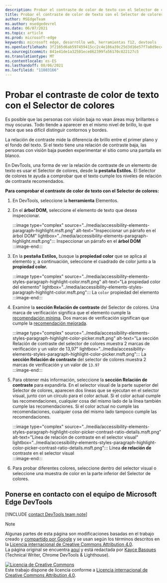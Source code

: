 ```yaml
---
description: Probar el contraste de color de texto con el Selector de colores.
title: Probar el contraste de color de texto con el Selector de colores
author: MSEdgeTeam
ms.author: msedgedevrel
ms.date: 06/07/2021
ms.topic: article
ms.prod: microsoft-edge
keywords: microsoft edge, desarrollo web, herramientas f12, devtools
ms.openlocfilehash: 3f2165d6ab597459415cc2c4e186a39c25d3d16e57f7a8d9ec4b2518ea32cc19
ms.sourcegitcommit: 841e41de1a32501ece862399fa56170c022127c5
ms.translationtype: MT
ms.contentlocale: es-ES
ms.lasthandoff: 08/06/2021
ms.locfileid: "11803166"
---
```

<!-- this article was created on 05/11/2021 by moving a section out from the "Accessibility reference" article (reference.md) -->
<!-- Copyright Kayce Basques 

   Licensed under the Apache License, Version 2.0 (the "License");
   you may not use this file except in compliance with the License.
   You may obtain a copy of the License at

       https://www.apache.org/licenses/LICENSE-2.0

   Unless required by applicable law or agreed to in writing, software
   distributed under the License is distributed on an "AS IS" BASIS,
   WITHOUT WARRANTIES OR CONDITIONS OF ANY KIND, either express or implied.
   See the License for the specific language governing permissions and
   limitations under the License.  -->  
# <a name="test-text-color-contrast-using-the-color-picker"></a>Probar el contraste de color de texto con el Selector de colores

Es posible que las personas con visión baja no vean áreas muy brillantes o muy oscuras.  Todo tiende a aparecer en el mismo nivel de brillo, lo que hace que sea difícil distinguir contornos y bordes.  

La relación de contraste mide la diferencia de brillo entre el primer plano y el fondo del texto.  Si el texto tiene una relación de contraste baja, las personas con visión baja pueden experimentar el sitio como una pantalla en blanco.  

En DevTools, una forma de ver la relación de contraste de un elemento de texto es usar el Selector de colores, desde la **pestaña Estilos.**  El Selector de colores te ayuda a comprobar que el texto cumple los niveles de relación de contraste recomendados.

**Para comprobar el contraste de color de texto con el Selector de colores:**

1.  En DevTools, seleccione la **herramienta** Elementos.  
1.  En el **árbol DOM,** seleccione el elemento de texto que desea inspeccionar.  
    
    :::image type="complex" source="../media/accessibility-elements-paragraph-highlight.msft.png" alt-text="Inspeccionar un párrafo en el árbol DOM" lightbox="../media/accessibility-elements-paragraph-highlight.msft.png":::
       Inspeccionar un párrafo en el **árbol DOM**  
    :::image-end:::  
    
1.  En la **pestaña Estilos,** busque la **propiedad color** que se aplica al elemento y, a continuación, seleccione el cuadrado de color junto a la **propiedad color.**
    
    :::image type="complex" source="../media/accessibility-elements-styles-paragraph-highlight-color.msft.png" alt-text="La propiedad color del elemento" lightbox="../media/accessibility-elements-styles-paragraph-highlight-color.msft.png":::
       La `color` propiedad del elemento  
    :::image-end:::  
    
1.  Examine la **sección Relación de contraste** del Selector de colores.  Una marca de verificación significa que el elemento cumple la [recomendación mínima][W3CContrastMinimum].  Dos marcas de verificación significan que cumple la [recomendación mejorada][W3CContrastEnhanced].  
    
    :::image type="complex" source="../media/accessibility-elements-styles-paragraph-highlight-color-picker.msft.png" alt-text="La sección Relación de contraste del selector de colores muestra 2 marcas de verificación y un valor de 13,97" lightbox="../media/accessibility-elements-styles-paragraph-highlight-color-picker.msft.png":::
       La **sección Relación de contraste** del selector de colores muestra 2 marcas de verificación y un valor de `13.97`  
    :::image-end:::  
    
1.  Para obtener más información, seleccione la **sección Relación de contraste** para expandirla.  En el selector visual de la parte superior del Selector de colores, aparecen dos líneas que se ejecutan en el selector visual, junto con un círculo para el color actual.  Si el color actual cumple las recomendaciones, cualquier cosa del mismo lado de la línea también cumple las recomendaciones.  Si el color actual no cumple las recomendaciones, cualquier cosa del mismo lado tampoco cumple las recomendaciones.  

    :::image type="complex" source="../media/accessibility-elements-styles-paragraph-highlight-color-picker-contrast-ratio-details.msft.png" alt-text="Línea de relación de contraste en el selector visual" lightbox="../media/accessibility-elements-styles-paragraph-highlight-color-picker-contrast-ratio-details.msft.png":::
       Línea **de relación de** contraste en el selector visual  
    :::image-end:::  

1. Para probar diferentes colores, seleccione dentro del selector visual o seleccione una muestra de color en la parte inferior del Selector de colores.
    

## <a name="getting-in-touch-with-the-microsoft-edge-devtools-team"></a>Ponerse en contacto con el equipo de Microsoft Edge DevTools  

[!INCLUDE [contact DevTools team note](../includes/contact-devtools-team-note.md)]  


> [!NOTE]
> Algunas partes de esta página son modificaciones basadas en el trabajo creado y [compartido por Google][GoogleSitePolicies] y se usan según los términos descritos en la [Licencia internacional de Creative Commons Attribution 4.0][CCA4IL].  
> La página original se encuentra [aquí](https://developers.google.com/web/tools/chrome-devtools/accessibility/reference) y está redactada por [Kayce Basques][KayceBasques] \(Technical Writer, Chrome DevTools \& Lighthouse\).  

[![Licencia de Creative Commons][CCby4Image]][CCA4IL]  
Este trabajo dispone de licencia conforme a [Licencia internacional de Creative Commons Attribution 4.0][CCA4IL].  


<!-- links -->  
[W3CContrastEnhanced]: https://www.w3.org/WAI/WCAG21/quickref/#contrast-enhanced "Contraste (mejorado) Nivel AAA | W3C"  
[W3CContrastMinimum]: https://www.w3.org/WAI/WCAG21/quickref/#contrast-minimum "Contraste (mínimo) nivel AA | W3C"  
[CCA4IL]: https://creativecommons.org/licenses/by/4.0  
[CCby4Image]: https://i.creativecommons.org/l/by/4.0/88x31.png  
[GoogleSitePolicies]: https://developers.google.com/terms/site-policies  
[KayceBasques]: https://developers.google.com/web/resources/contributors/kaycebasques  
